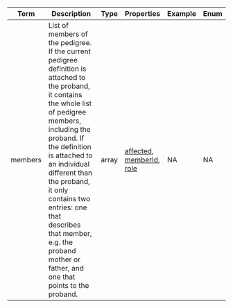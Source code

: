 |Term | Description | Type | Properties | Example | Enum|
| ---| ---| ---| ---| ---| --- |
| members | List of members of the pedigree. If the current pedigree definition is attached to the proband, it contains the whole list of pedigree members, including the proband. If the definition is attached to an individual different than the proband, it only contains two entries: one that describes that member, e.g. the proband mother or father, and one that points to the proband. | array | [affected](./affected.md), [memberId](./memberId.md), [role](./role.md) | NA | NA|
